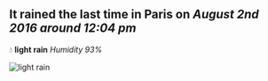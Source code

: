 ## It rained the last time in Paris on *August 2nd 2016 around 12:04 pm*
💧  **light rain** *Humidity 93%*

![light rain](http://openweathermap.org/img/w/10d.png)
